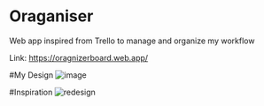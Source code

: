 # Oraganiser
Web app inspired from Trello to manage and organize my workflow

Link: https://oragnizerboard.web.app/

#My Design
![image](https://user-images.githubusercontent.com/68782326/146685940-987b8cd8-cd59-40cd-803c-d9672da0013b.png)

#Inspiration
![redesign](https://user-images.githubusercontent.com/68782326/146685987-09a3e160-0b0b-495f-a55e-b117705c0fb2.jpg)



